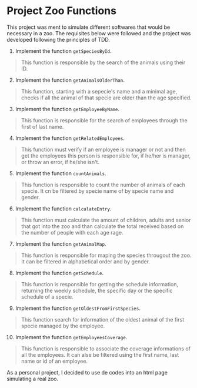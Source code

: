 # Project Zoo Functions

This project was ment to simulate different softwares that would be necessary in a zoo. The requisites below were followed and the project was developed following the principles of TDD.

1. Implement the function `getSpeciesById`.

> This function is responsible by the search of the animals using their ID.

2. Implement the function `getAnimalsOlderThan`.

> This function, starting with a sepecie's name and a minimal age, checks if all the animal of that specie are older than the age specified.

3. Implement the function `getEmployeeByName`.

> This function is responsible for the search of employees through the first of last name.

4. Implement the function `getRelatedEmployees`.

> This function must verify if an employee is manager or not and then get the employees this person is responsible for, if he/her is manager, or throw an error, if he/she isn't.

5. Implement the function `countAnimals`.

> This function is responsible to count the number of animals of each specie. It cn be filtered by specie name of by specie name and gender.

6. Implement the function `calculateEntry`.

> This function must calculate the amount of children, adults and senior that got into the zoo and than calculate the total received based on the number of people with each age rage.

7. Implement the function `getAnimalMap`.

> This function is responsible for maping the species througout the zoo. It can be filtered in alphabetical order and by gender.

8. Implement the function `getSchedule`.

> This function is responsible for getting the schedule information, returning the weekly schedule, the specific day or the specific schedule of a specie.

9. Implement the function `getOldestFromFirstSpecies`.

> This function search for information of the oldest animal of the first specie managed by the employee.

10. Implement the function `getEmployeesCoverage`.

> This function is responsible to associate the coverage informations of all the employees. It can alse be filtered using the first name, last name or id of an employee.

As a personal project, I decided to use de codes into an html page simulating a real zoo.
